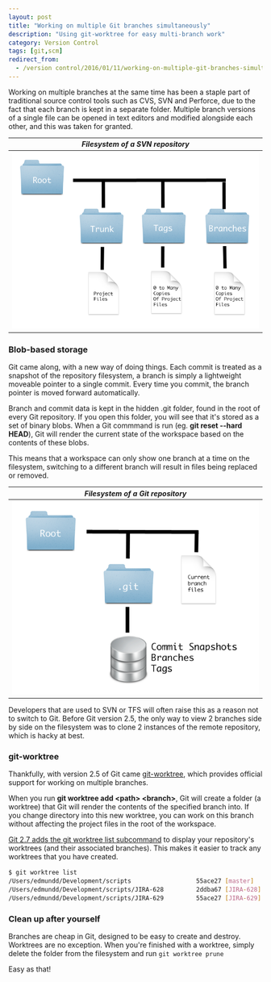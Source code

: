 ```yaml
---
layout: post
title: "Working on multiple Git branches simultaneously"
description: "Using git-worktree for easy multi-branch work"
category: Version Control
tags: [git,scm]
redirect_from:
  - /version control/2016/01/11/working-on-multiple-git-branches-simultaneously/
---
```

Working on multiple branches at the same time has been a staple part of traditional source control tools such as CVS, SVN and Perforce, due to the fact that each branch is kept in a separate folder. Multiple branch versions of a single file can be opened in text editors and modified alongside each other, and this was taken for granted.

|*Filesystem of a SVN repository*|
|--------------------------------|
|![Filesystem diagram of a SVN repo](/assets/images/svn-filesystem.png)|

### Blob-based storage

Git came along, with a new way of doing things. Each commit is treated as a snapshot of the repository filesystem, a branch is simply a lightweight moveable pointer to a single commit. Every time you commit, the branch pointer is moved forward automatically. 

Branch and commit data is kept in the hidden .git folder, found in the root of every Git repository. If you open this folder, you will see that it's stored as a set of binary blobs. When a Git commmand is run (eg. **git reset --hard HEAD**), Git will render the current state of the workspace based on the contents of these blobs.

This means that a workspace can only show one branch at a time on the filesystem,  switching to a different branch will result in files being replaced or removed.

|*Filesystem of a Git repository*|
|--------------------------------|
|![Filesystem diagram of a Git repo](/assets/images/git-filesystem.png)|

Developers that are used to SVN or TFS will often raise this as a reason not to switch to Git. Before Git version 2.5, the only way to view 2 branches side by side on the filesystem was to clone 2 instances of the remote repository, which is hacky at best.

### git-worktree

Thankfully, with version 2.5 of Git came [git-worktree](https://git-scm.com/docs/git-worktree), which provides official support for working on multiple branches.

When you run **git worktree add \<path\> \<branch\>**, Git will create a folder (a worktree) that Git will render the contents of the specified branch into. If you change directory into this new worktree, you can work on this branch without affecting the project files in the root of the workspace.

[Git 2.7 adds the git worktree list subcommand](https://developer.atlassian.com/blog/2016/01/git-2.7-release/?q=s) to display your repository's worktrees (and their associated branches). This makes it easier to track any worktrees that you have created.

``` bash
$ git worktree list
/Users/edmundd/Development/scripts                  55ace27 [master]
/Users/edmundd/Development/scripts/JIRA-628         2ddba67 [JIRA-628]
/Users/edmundd/Development/scripts/JIRA-629         55ace27 [JIRA-629]
```

### Clean up after yourself

Branches are cheap in Git, designed to be easy to create and destroy. Worktrees are no exception. When you're finished with a worktree, simply delete the folder from the filesystem and run ```git worktree prune```

Easy as that!

